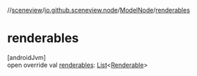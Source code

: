 //[sceneview](../../../index.md)/[io.github.sceneview.node](../index.md)/[ModelNode](index.md)/[renderables](renderables.md)

# renderables

[androidJvm]\
open override val [renderables](renderables.md): [List](https://kotlinlang.org/api/latest/jvm/stdlib/kotlin.collections/-list/index.html)&lt;[Renderable](../../io.github.sceneview.renderable/index.md#286838466%2FClasslikes%2F-1571379623)&gt;
